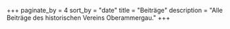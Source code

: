 +++
paginate_by = 4
sort_by = "date"
title = "Beiträge"
description = "Alle Beiträge des historischen Vereins Oberammergau."
+++
